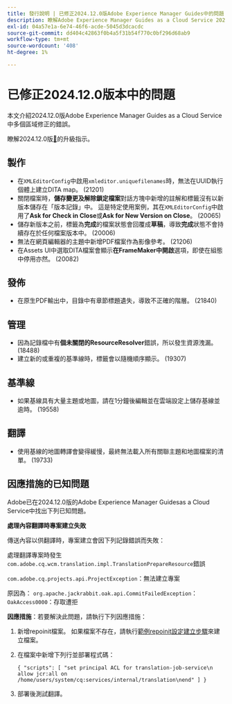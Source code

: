 ```yaml
---
title: 發行說明 | 已修正2024.12.0版Adobe Experience Manager Guides中的問題
description: 瞭解Adobe Experience Manager Guides as a Cloud Service 2024.12.0版中的錯誤修正。
exl-id: 04a57e1a-6e74-46f6-acde-5045d3dcacdc
source-git-commit: dd404c42863f0b4a5f31b54f770c0bf296d68ab9
workflow-type: tm+mt
source-wordcount: '408'
ht-degree: 1%

---
```


# 已修正2024.12.0版本中的問題

本文介紹2024.12.0版Adobe Experience Manager Guides as a Cloud Service中多個區域修正的錯誤。

瞭解2024.12.0版[&#128279;](./upgrade-instructions-2024-12-0.md)的升級指示。

## 製作

- 在`XMLEditorConfig`中啟用`xmleditor.uniquefilenames`時，無法在UUID執行個體上建立DITA map。 (21201)
- 關閉檔案時，**儲存變更及解除鎖定檔案**&#x200B;對話方塊中新增的註解和標籤沒有以新版本儲存在「版本記錄」中。 這是特定使用案例，其在`XMLEditorConfig`中啟用了&#x200B;**Ask for Check in Close**&#x200B;或&#x200B;**Ask for New Version on Close**。 (20065)
- 儲存新版本之前，標籤為&#x200B;**完成**&#x200B;的檔案狀態會回覆成&#x200B;**草稿**，導致&#x200B;**完成**&#x200B;狀態不會持續存在於任何檔案版本中。 (20006)
- 無法在網頁編輯器的主題中新增PDF檔案作為影像參考。 (21206)
- 在Assets UI中選取DITA檔案會顯示&#x200B;**在FrameMaker中開啟**&#x200B;選項，即使在組態中停用亦然。 (20082)

## 發佈

- 在原生PDF輸出中，目錄中有章節標題遺失，導致不正確的階層。 (21840)


## 管理

- 因為記錄檔中有&#x200B;**個未關閉的ResourceResolver**&#x200B;錯誤，所以發生資源洩漏。 (18488)
- 建立新的或重複的基準線時，標籤會以隨機順序顯示。 (19307)


## 基準線

- 如果基線具有大量主題或地圖，請在1分鐘後編輯並在雲端設定上儲存基線並逾時。 (19558)

## 翻譯

- 使用基線的地圖轉譯會變得緩慢，最終無法載入所有關聯主題和地圖檔案的清單。 (19733)

## 因應措施的已知問題

Adobe已在2024.12.0版的Adobe Experience Manager Guidesas a Cloud Service中找出下列已知問題。

**處理內容翻譯時專案建立失敗**

傳送內容以供翻譯時，專案建立會因下列記錄錯誤而失敗：

處理翻譯專案時發生`com.adobe.cq.wcm.translation.impl.TranslationPrepareResource`錯誤

`com.adobe.cq.projects.api.ProjectException`：無法建立專案

原因為： `org.apache.jackrabbit.oak.api.CommitFailedException`： `OakAccess0000`：存取遭拒


**因應措施**：若要解決此問題，請執行下列因應措施：

1. 新增repoinit檔案。 如果檔案不存在，請執行[範例repoinit設定建立步驟](https://experienceleaguecommunities.adobe.com/t5/adobe-experience-cloud-questions/repoinit-configuration-for-property-set-on-aem-as-cloud-service/m-p/438854)來建立檔案。
2. 在檔案中新增下列行並部署程式碼：

   ```
   { "scripts": [ "set principal ACL for translation-job-service\n allow jcr:all on /home/users/system/cq:services/internal/translation\nend" ] }
   ```

3. 部署後測試翻譯。

